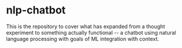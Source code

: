 # nlp-chatbot
This is the repository to cover what has expanded from a thought experiment to something actually functional -- a chatbot using natural language processing with goals of ML integration with context.
